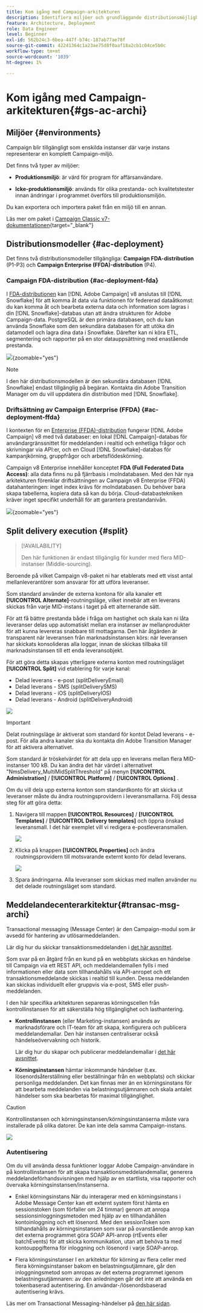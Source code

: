```yaml
---
title: Kom igång med Campaign-arkitekturen
description: Identifiera miljöer och grundläggande distributionsmöjligheter, inklusive hur du rapporterar om en kampanjmiljö.
feature: Architecture, Deployment
role: Data Engineer
level: Beginner
exl-id: 562b24c3-6bea-447f-b74c-187ab77ae78f
source-git-commit: 42241364c1a23ae75d8f0aaf18a2cb1c04ce5b0c
workflow-type: tm+mt
source-wordcount: '1039'
ht-degree: 1%

---
```


# Kom igång med Campaign-arkitekturen{#gs-ac-archi}

## Miljöer {#environments}

Campaign blir tillgängligt som enskilda instanser där varje instans representerar en komplett Campaign-miljö.

Det finns två typer av miljöer:

* **Produktionsmiljö**: är värd för program för affärsanvändare.

* **Icke-produktionsmiljö**: används för olika prestanda- och kvalitetstester innan ändringar i programmet överförs till produktionsmiljön.

Du kan exportera och importera paket från en miljö till en annan.

Läs mer om paket i [Campaign Classic v7-dokumentationen](https://experienceleague.adobe.com/docs/campaign-classic/using/getting-started/administration-basics/working-with-data-packages.html){target="_blank"}

## Distributionsmodeller {#ac-deployment}

Det finns två distributionsmodeller tillgängliga: **Campaign FDA-distribution** (P1-P3) och **Campaign Enterprise (FFDA)-distribution** (P4).

### Campaign FDA-distribution {#ac-deployment-fda}

I [FDA-distributionen](fda-deployment.md) kan [!DNL Adobe Campaign] v8 anslutas till [!DNL Snowflake] för att komma åt data via funktionen för federerad dataåtkomst: du kan komma åt och bearbeta externa data och information som lagras i din [!DNL Snowflake]-databas utan att ändra strukturen för Adobe Campaign-data. PostgreSQL är den primära databasen, och du kan använda Snowflake som den sekundära databasen för att utöka din datamodell och lagra dina data i Snowflake. Därefter kan ni köra ETL, segmentering och rapporter på en stor datauppsättning med enastående prestanda.


![](assets/P1-P3-architecture.png){zoomable="yes"}

>[!NOTE]
>
>I den här distributionsmodellen är den sekundära databasen [!DNL Snowflake] endast tillgänglig på begäran. Kontakta din Adobe Transition Manager om du vill uppdatera din distribution med [!DNL Snowflake].
>

### Driftsättning av Campaign Enterprise (FFDA) {#ac-deployment-ffda}

I kontexten för en [Enterprise (FFDA)-distribution](enterprise-deployment.md) fungerar [!DNL Adobe Campaign] v8 med två databaser: en lokal [!DNL Campaign]-databas för användargränssnittet för meddelanden i realtid och enhetliga frågor och skrivningar via API:er, och en Cloud [!DNL Snowflake]-databas för kampanjkörning, gruppfrågor och arbetsflödeskörning.

Campaign v8 Enterprise innehåller konceptet **FDA (Full Federated Data Access)**: alla data finns nu på fjärrbasis i molndatabasen. Med den här nya arkitekturen förenklar driftsättningen av Campaign v8 Enterprise (FFDA) datahanteringen: inget index krävs för molndatabasen. Du behöver bara skapa tabellerna, kopiera data så kan du börja. Cloud-databastekniken kräver inget specifikt underhåll för att garantera prestandanivån.

![](assets/P4-architecture.png){zoomable="yes"}


## Split delivery execution {#split}

>[!AVAILABILITY]
>
>Den här funktionen är endast tillgänglig för kunder med flera MID-instanser (Middle-sourcing).

Beroende på vilket Campaign v8-paket ni har etablerats med ett visst antal mellanleverantörer som ansvarar för att utföra leveranser.

Som standard använder de externa kontona för alla kanaler ett **[!UICONTROL Alternate]**-routningsläge, vilket innebär att en leverans skickas från varje MID-instans i taget på ett alternerande sätt.

För att få bättre prestanda både i fråga om hastighet och skala kan ni låta leveranser delas upp automatiskt mellan era instanser av mellanprodukter för att kunna levereras snabbare till mottagarna. Den här åtgärden är transparent när leveransen från marknadsinstansen körs: när leveransen har skickats konsolideras alla loggar, innan de skickas tillbaka till marknadsinstansen till ett enda leveransobjekt.

För att göra detta skapas ytterligare externa konton med routningsläget **[!UICONTROL Split]** vid etablering för varje kanal:

* Delad leverans - e-post (splitDeliveryEmail)
* Delad leverans - SMS (splitDeliverySMS)
* Delad leverans - iOS (splitDeliveryIOS)
* Delad leverans - Android (splitDeliveryAndroid)

![](assets/splitted-delivery.png)

>[!IMPORTANT]
>
>Delat routningsläge är aktiverat som standard för kontot Delad leverans - e-post. För alla andra kanaler ska du kontakta din Adobe Transition Manager för att aktivera alternativet.
>
>Som standard är tröskelvärdet för att dela upp en leverans mellan flera MID-instanser 100 kB. Du kan ändra det här värdet i alternativet &quot;NmsDelivery_MultiMidSplitThreshold&quot; på menyn **[!UICONTROL Administration]** / **[!UICONTROL Platform]** / **[!UICONTROL Options]** .

Om du vill dela upp externa konton som standardkonto för att skicka ut leveranser måste du ändra routningsprovidern i leveransmallarna. Följ dessa steg för att göra detta:

1. Navigera till mappen **[!UICONTROL Resources]** / **[!UICONTROL Templates]** / **[!UICONTROL Delivery templates]** och öppna önskad leveransmall. I det här exemplet vill vi redigera e-postleveransmallen.

   ![](assets/split-default-list.png)

1. Klicka på knappen **[!UICONTROL Properties]** och ändra routningsprovidern till motsvarande externt konto för delad leverans.

   ![](assets/split-default-delivery.png)

1. Spara ändringarna. Alla leveranser som skickas med mallen använder nu det delade routningsläget som standard.

<!--In addition, you can select split external accounts as the default routing provider for all future delivery templates. To do this, change the value of the **[!UICONTROL xtkoption NmsBroadcast_DefaultProvider]** option to the name of the split account.

![](assets/split-default-options.png) -->

## Meddelandecenterarkitektur{#transac-msg-archi}

Transactional messaging (Message Center) är den Campaign-modul som är avsedd för hantering av utlösarmeddelanden.

Lär dig hur du skickar transaktionsmeddelanden i [det här avsnittet](../send/transactional.md).

Som svar på en åtgärd från en kund på en webbplats skickas en händelse till Campaign via ett REST API, och meddelandemallen fylls i med informationen eller data som tillhandahålls via API-anropet och ett transaktionsmeddelande skickas i realtid till kunden. Dessa meddelanden kan skickas individuellt eller gruppvis via e-post, SMS eller push-meddelanden.

I den här specifika arkitekturen separeras körningscellen från kontrollinstansen för att säkerställa hög tillgänglighet och lasthantering.

* **Kontrollinstansen** (eller Marketing-instansen) används av marknadsförare och IT-team för att skapa, konfigurera och publicera meddelandemallar. Den här instansen centraliserar också händelseövervakning och historik.

  Lär dig hur du skapar och publicerar meddelandemallar i [det här avsnittet](../send/transactional.md).

* **Körningsinstansen** hämtar inkommande händelser (t.ex. lösenordsåterställning eller beställningar från en webbplats) och skickar personliga meddelanden. Det kan finnas mer än en körningsinstans för att bearbeta meddelanden via belastningsutjämnaren och skala antalet händelser som ska bearbetas för maximal tillgänglighet.

>[!CAUTION]
>
>Kontrollinstansen och körningsinstansen/körningsinstanserna måste vara installerade på olika datorer. De kan inte dela samma Campaign-instans.

![](assets/messagecenter_diagram.png)

### Autentisering

Om du vill använda dessa funktioner loggar Adobe Campaign-användare in på kontrollinstansen för att skapa transaktionsmeddelandemallar, generera meddelandeförhandsvisningen med hjälp av en startlista, visa rapporter och övervaka körningsinstansen/instanserna.

* Enkel körningsinstans
När du interagerar med en körningsinstans i Adobe Message Center kan ett externt system först hämta en sessionstoken (som förfaller om 24 timmar) genom att anropa sessionsinloggningsmetoden med hjälp av en tillhandahållen kontoinloggning och ett lösenord.
Med den sessionToken som tillhandahålls av körningsinstansen som svar på ovanstående anrop kan det externa programmet göra SOAP API-anrop (rtEvents eller batchEvents) för att skicka kommunikation, utan att behöva ta med kontouppgifterna för inloggning och lösenord i varje SOAP-anrop.

* Flera körningsinstanser
I en arkitektur för körning av flera celler med flera körningsinstanser bakom en belastningsutjämnare, går den inloggningsmetod som anropas av det externa programmet igenom belastningsutjämnaren: av den anledningen går det inte att använda en tokenbaserad autentisering. En användar-/lösenordsbaserad autentisering krävs.

Läs mer om Transactional Messaging-händelser på [den här sidan](../send/event-processing.md).
